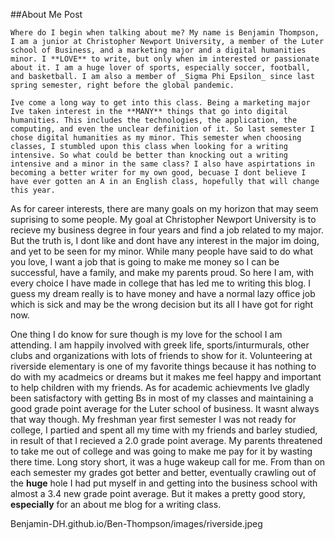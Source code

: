 ##About Me Post

    Where do I begin when talking about me? My name is Benjamin Thompson, I am a junior at Christopher Newport University, a member of the Luter school of Business, and a marketing major and a digital humanities minor. I **LOVE** to write, but only when im interested or passionate about it. I am a huge lover of sports, especially soccer, football, and basketball. I am also a member of _Sigma Phi Epsilon_ since last spring semester, right before the global pandemic. 
    
    Ive come a long way to get into this class. Being a marketing major Ive taken interest in the **MANY** things that go into digital humanities. This includes the technologies, the application, the computing, and even the unclear definition of it. So last semester I chose digital humanities as my minor. This semester when choosing classes, I stumbled upon this class when looking for a writing intensive. So what could be better than knocking out a writing intensive and a minor in the same class? I also have aspirtations in becoming a better writer for my own good, becuase I dont believe I have ever gotten an A in an English class, hopefully that will change this year. 
    
   As for career interests, there are many goals on my horizon that may seem suprising to some people. My goal at Christopher Newport University is to recieve my business degree in four years and find a job related to my major. But the truth is, I dont like and dont have any interest in the major im doing, and yet to be seen for my minor. While many people have said to do what you love, I want a job that is going to make me money so I can be successful, have a family, and make my parents proud. So here I am, with every choice I have made in college that has led me to writing this blog. I guess my dream really is to have money and have a normal lazy office job which is sick and may be the wrong decision but its all I have got for right now.
  
  One thing I do know for sure though is my love for the school I am attending. I am happily involved with greek life, sports/inturmurals, other clubs and organizations with lots of friends to show for it. Volunteering at riverside elementary is one of my favorite things because it has nothing to do with my acadmeics or dreams but it makes me feel happy and important to help children with my friends. As for academic achievments Ive gladly been satisfactory with getting Bs in most of my classes and maintaining a good grade point average for the Luter school of business. It wasnt always that way though. My freshman year first semester I was not ready for college, I partied and spent all my time with my friends and barley studied, in result of that I recieved a 2.0 grade point average. My parents threatened to take me out of college and was going to make me pay for it by wasting there time. Long story short, it was a huge wakeup call for me. From than on each semester my grades got better and better, eventually crawling out of the **huge** hole I had put myself in and getting into the business school with almost a 3.4 new grade point average. But it makes a pretty good story, **especially** for an about me blog for a writing class.
  
Benjamin-DH.github.io/Ben-Thompson/images/riverside.jpeg
